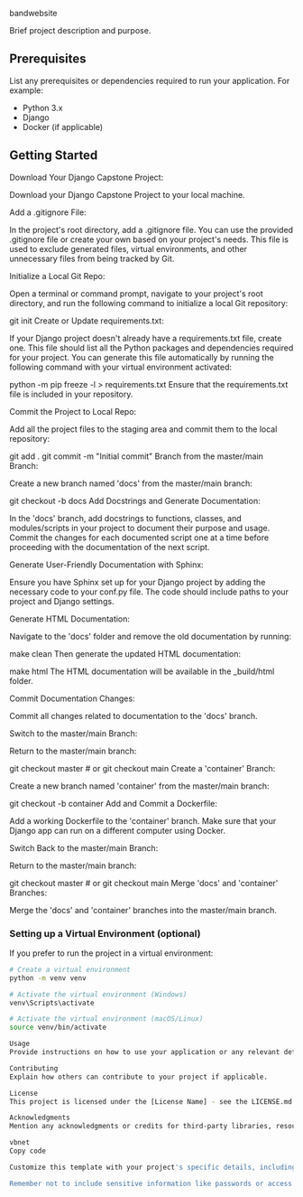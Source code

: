 bandwebsite

Brief project description and purpose.

## Prerequisites

List any prerequisites or dependencies required to run your application. For example:

- Python 3.x
- Django
- Docker (if applicable)

## Getting Started

Download Your Django Capstone Project:

Download your Django Capstone Project to your local machine.

Add a .gitignore File:

In the project's root directory, add a .gitignore file. You can use the provided .gitignore file or create your own based on your project's needs. This file is used to exclude generated files, virtual environments, and other unnecessary files from being tracked by Git.

Initialize a Local Git Repo:

Open a terminal or command prompt, navigate to your project's root directory, and run the following command to initialize a local Git repository:

git init
Create or Update requirements.txt:

If your Django project doesn't already have a requirements.txt file, create one. This file should list all the Python packages and dependencies required for your project. You can generate this file automatically by running the following command with your virtual environment activated:

python -m pip freeze -l > requirements.txt
Ensure that the requirements.txt file is included in your repository.

Commit the Project to Local Repo:

Add all the project files to the staging area and commit them to the local repository:

git add .
git commit -m "Initial commit"
Branch from the master/main Branch:

Create a new branch named 'docs' from the master/main branch:

git checkout -b docs
Add Docstrings and Generate Documentation:

In the 'docs' branch, add docstrings to functions, classes, and modules/scripts in your project to document their purpose and usage. Commit the changes for each documented script one at a time before proceeding with the documentation of the next script.

Generate User-Friendly Documentation with Sphinx:

Ensure you have Sphinx set up for your Django project by adding the necessary code to your conf.py file. The code should include paths to your project and Django settings.

Generate HTML Documentation:

Navigate to the 'docs' folder and remove the old documentation by running:

make clean
Then generate the updated HTML documentation:

make html
The HTML documentation will be available in the _build/html folder.

Commit Documentation Changes:

Commit all changes related to documentation to the 'docs' branch.

Switch to the master/main Branch:

Return to the master/main branch:

git checkout master  # or git checkout main
Create a 'container' Branch:

Create a new branch named 'container' from the master/main branch:

git checkout -b container
Add and Commit a Dockerfile:

Add a working Dockerfile to the 'container' branch. Make sure that your Django app can run on a different computer using Docker.

Switch Back to the master/main Branch:

Return to the master/main branch:

git checkout master  # or git checkout main
Merge 'docs' and 'container' Branches:

Merge the 'docs' and 'container' branches into the master/main branch.

### Setting up a Virtual Environment (optional)

If you prefer to run the project in a virtual environment:

```bash
# Create a virtual environment
python -m venv venv

# Activate the virtual environment (Windows)
venv\Scripts\activate

# Activate the virtual environment (macOS/Linux)
source venv/bin/activate

Usage
Provide instructions on how to use your application or any relevant details.

Contributing
Explain how others can contribute to your project if applicable.

License
This project is licensed under the [License Name] - see the LICENSE.md file for details.

Acknowledgments
Mention any acknowledgments or credits for third-party libraries, resources, or inspiration.

vbnet
Copy code

Customize this template with your project's specific details, including prerequisites, installation steps, usage instructions, licensing, and acknowledgments.

Remember not to include sensitive information like passwords or access tokens in your README.md file.
